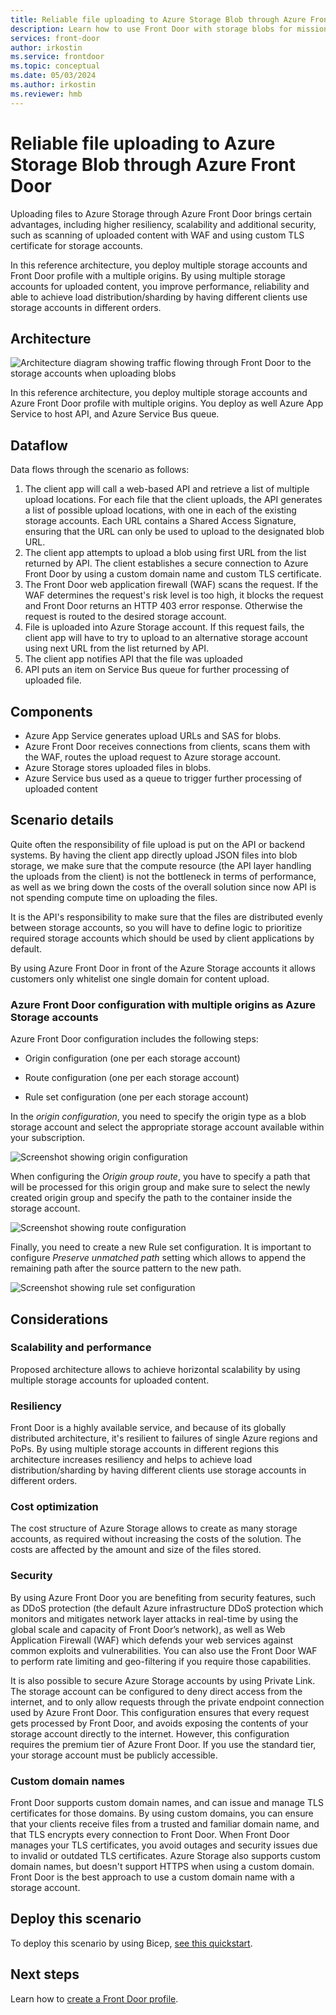 ```yaml
---
title: Reliable file uploading to Azure Storage Blob through Azure Front Door
description: Learn how to use Front Door with storage blobs for mission critical content upload, enabling a secure, reliable and scalable architecture.
services: front-door
author: irkostin
ms.service: frontdoor
ms.topic: conceptual
ms.date: 05/03/2024
ms.author: irkostin
ms.reviewer: hmb
---
```


# Reliable file uploading to Azure Storage Blob through Azure Front Door

Uploading files to Azure Storage through Azure Front Door brings certain advantages, including higher resiliency, scalability and additional security, such as scanning of uploaded content with WAF and using custom TLS certificate for storage accounts. 

In this reference architecture, you deploy multiple storage accounts and Front Door profile with a multiple origins. By using multiple storage accounts for uploaded content, you improve performance, reliability and able to achieve load distribution/sharding by having different clients use storage accounts in different orders.

## Architecture

![Architecture diagram showing traffic flowing through Front Door to the storage accounts when uploading blobs](media/scenarios/upload-blob-front-door-architecture-highres.png)

In this reference architecture, you deploy multiple storage accounts and Azure Front Door profile with multiple origins. You deploy as well Azure App Service to host API, and Azure Service Bus queue. 

## Dataflow

Data flows through the scenario as follows:

1. The client app will call a web-based API and retrieve a list of multiple upload locations. For each file that the client uploads, the API generates a list of possible upload locations, with one in each of the existing storage accounts. Each URL contains a Shared Access Signature, ensuring that the URL can only be used to upload to the designated blob URL.
2. The client app attempts to upload a blob using first URL from the list returned by API. The client establishes a secure connection to Azure Front Door by using a custom domain name and custom TLS certificate. 
3. The Front Door web application firewall (WAF) scans the request. If the WAF determines the request's risk level is too high, it blocks the request and Front Door returns an HTTP 403 error response. Otherwise the request is routed to the desired storage account.
4. File is uploaded into Azure Storage account. If this request fails, the client app will have to try to upload to an alternative storage account using next URL from the list returned by API.
5. The client app notifies API that the file was uploaded
6. API puts an item on Service Bus queue for further processing of uploaded file.

## Components

- Azure App Service generates upload URLs and SAS for blobs.
- Azure Front Door receives  connections from clients, scans them with the WAF, routes the upload request to Azure storage account.
- Azure Storage stores uploaded files in blobs.
- Azure Service bus used as a queue to trigger further processing of uploaded content

## Scenario details

Quite often the responsibility of file upload is put on the API or backend systems. By having the client app directly upload JSON files into blob storage, we make sure that the compute resource (the API layer handling the uploads from the client) is not the bottleneck in terms of performance, as well as we bring down the costs of the overall solution since now API is not spending compute time on uploading the files.

It is the API's responsibility to make sure that the files are distributed evenly between storage accounts, so you will have to define logic to prioritize required storage accounts which should be used by client applications by default.

By using Azure Front Door in front of the Azure Storage accounts it allows customers only whitelist one single domain for content upload. 

### Azure Front Door configuration with multiple origins as Azure Storage accounts

Azure Front Door configuration includes the following steps: 

- Origin configuration (one per each storage account)

- Route configuration (one per each storage account)

- Rule set configuration (one per each storage account)

In the *origin configuration*, you need to specify the origin type as a blob storage account and select the appropriate storage account available within your subscription.

![Screenshot showing origin configuration](origin.png)

When configuring the *Origin group route*, you have to specify a path that will be processed for this origin group and make sure to select the newly created origin group and specify the path to the container inside the storage account.

![Screenshot showing route configuration](media/scenarios/route-configuration.png)

Finally, you need to create a new Rule set configuration. It is important to configure *Preserve unmatched path* setting which allows to append the remaining path after the source pattern to the new path.

![Screenshot showing rule set configuration](media/scenarios/ruleset.png)

## Considerations

### Scalability and performance

Proposed architecture allows to achieve horizontal scalability by using multiple storage accounts for uploaded content.

### Resiliency

Front Door is a highly available service, and because of its globally distributed architecture, it's resilient to failures of single Azure regions and PoPs.
By using multiple storage accounts in different regions this architecture increases resiliency and helps to achieve load distribution/sharding by having different clients use storage accounts in different orders.

### Cost optimization

The cost structure of Azure Storage allows to create as many storage accounts, as required without increasing the costs of the solution. The costs are affected by the amount and size of the files stored.

### Security

By using Azure Front Door you are benefiting from security features, such as DDoS protection (the default Azure infrastructure DDoS protection which monitors and mitigates network layer attacks in real-time by using the global scale and capacity of Front Door’s network), as well as Web Application Firewall (WAF) which defends your web services against common exploits and vulnerabilities. You can also use the Front Door WAF to perform rate limiting and geo-filtering if you require those capabilities.

It is also possible to secure Azure Storage accounts by using Private Link. The storage account can be configured to deny direct access from the internet, and to only allow requests through the private endpoint connection used by Azure Front Door. This configuration ensures that every request gets processed by Front Door, and avoids exposing the contents of your storage account directly to the internet. However, this configuration requires the premium tier of Azure Front Door. If you use the standard tier, your storage account must be publicly accessible.

### Custom domain names

Front Door supports custom domain names, and can issue and manage TLS certificates for those domains. By using custom domains, you can ensure that your clients receive files from a trusted and familiar domain name, and that TLS encrypts every connection to Front Door. When Front Door manages your TLS certificates, you avoid outages and security issues due to invalid or outdated TLS certificates.
Azure Storage also supports custom domain names, but doesn't support HTTPS when using a custom domain. Front Door is the best approach to use a custom domain name with a storage account.

## Deploy this scenario

To deploy this scenario by using Bicep, [see this quickstart](https://github.com/Azure/azure-quickstart-templates/tree/master/quickstarts/microsoft.cdn/front-door-premium-storage-blobs-private-link).

## Next steps

Learn how to [create a Front Door profile](create-front-door-portal.md).